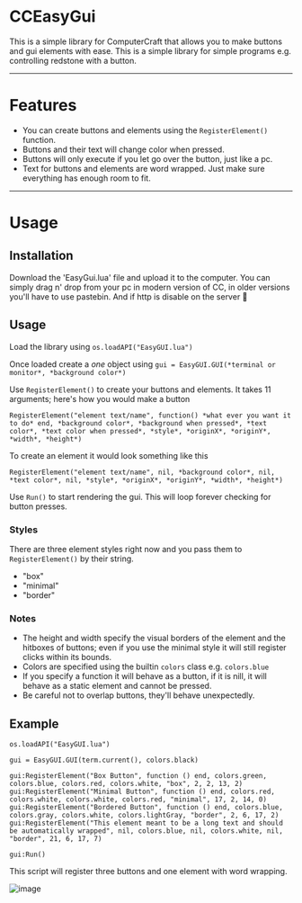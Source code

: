 # CCEasyGui
This is a simple library for ComputerCraft that allows you to make buttons and gui elements with ease. This is a simple library for simple programs e.g. controlling redstone with a button.

---
# Features
- You can create buttons and elements using the ```RegisterElement()``` function. 
- Buttons and their text will change color when pressed.
- Buttons will only execute if you let go over the button, just like a pc.
- Text for buttons and elements are word wrapped. Just make sure everything has enough room to fit.

---
# Usage
## Installation
Download the 'EasyGui.lua' file and upload it to the computer. You can simply drag n' drop from your pc in modern version of CC, in older versions you'll have to use pastebin. And if http is disable on the server 🤷

## Usage
Load the library using
```os.loadAPI("EasyGUI.lua")```

Once loaded create a *one* object using
```gui = EasyGUI.GUI(*terminal or monitor*, *background color*)```

Use ```RegisterElement()``` to create your buttons and elements.
It takes 11 arguments; here's how you would make a button
```
RegisterElement("element text/name", function() *what ever you want it to do* end, *background color*, *background when pressed*, *text color*, *text color when pressed*, *style*, *originX*, *originY*, *width*, *height*)
```
To create an element it would look something like this
```
RegisterElement("element text/name", nil, *background color*, nil, *text color*, nil, *style*, *originX*, *originY*, *width*, *height*)
```

Use ```Run()``` to start rendering the gui. This will loop forever checking for button presses.

### Styles
There are three element styles right now and you pass them to ```RegisterElement()``` by their string.
- "box"
- "minimal"
- "border"

### Notes
- The height and width specify the visual borders of the element and the hitboxes of buttons; even if you use the minimal style it will still register clicks within its bounds.
- Colors are specified using the builtin ```colors``` class e.g. ```colors.blue```
- If you specify a function it will behave as a button, if it is nill, it will behave as a static element and cannot be pressed.
- Be careful not to overlap buttons, they'll behave unexpectedly.

## Example
```
os.loadAPI("EasyGUI.lua")

gui = EasyGUI.GUI(term.current(), colors.black)

gui:RegisterElement("Box Button", function () end, colors.green, colors.blue, colors.red, colors.white, "box", 2, 2, 13, 2)
gui:RegisterElement("Minimal Button", function () end, colors.red, colors.white, colors.white, colors.red, "minimal", 17, 2, 14, 0)
gui:RegisterElement("Bordered Button", function () end, colors.blue, colors.gray, colors.white, colors.lightGray, "border", 2, 6, 17, 2)
gui:RegisterElement("This element meant to be a long text and should be automatically wrapped", nil, colors.blue, nil, colors.white, nil, "border", 21, 6, 17, 7)

gui:Run()
```
This script will register three buttons and one element with word wrapping.

![image](https://github.com/memesanddremes/CCEasyGui/assets/47585547/a65d4b7a-f0a0-49cb-af6b-8864ffdc3c20)

